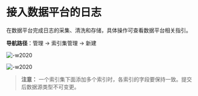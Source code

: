 # 接入数据平台的日志

在数据平台完成日志的采集、清洗和存储，具体操作可查看数据平台相关指引。

**导航路径**：管理  →  索引集管理  →  新建

![-w2020](../media/2019-12-13-17-20-24.jpg)

![-w2020](../media/2019-12-13-17-22-43.jpg)

> **注意：** 一个索引集下面添加多个索引时，各索引的字段要保持一致。提交后数据源类型不可变更。
